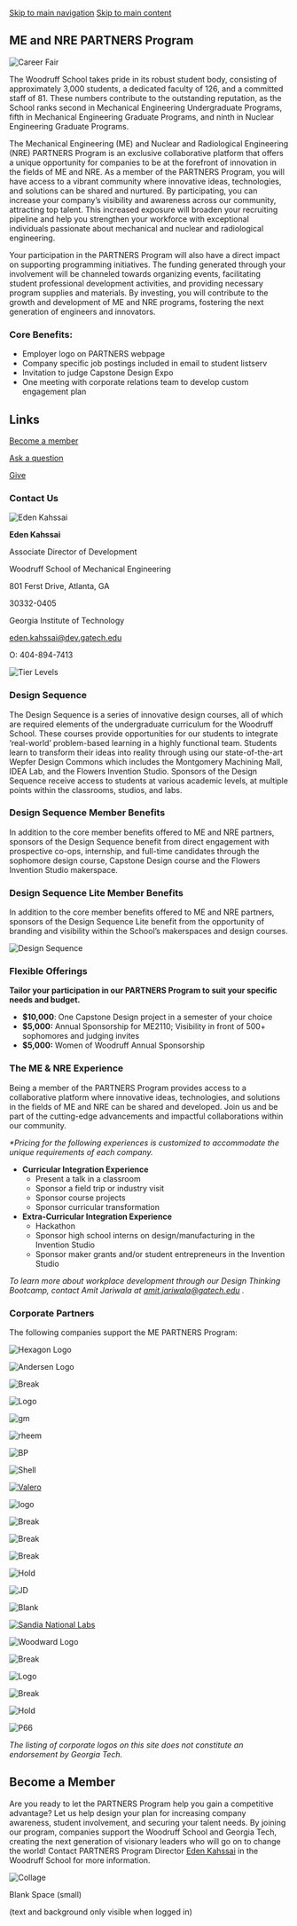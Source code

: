 [Skip to main navigation](https://me.gatech.edu/me-partners-program#main-navigation) [Skip to main content](https://me.gatech.edu/me-partners-program#main-content)

## ME and NRE PARTNERS Program

![Career Fair](https://me.gatech.edu/sites/default/files/2021-07/ASME-Career-Fair-3crop.jpg)

The Woodruff School takes pride in its robust student body, consisting of approximately 3,000 students, a dedicated faculty of 126, and a committed staff of 81. These numbers contribute to the outstanding reputation, as the School ranks second in Mechanical Engineering Undergraduate Programs, fifth in Mechanical Engineering Graduate Programs, and ninth in Nuclear Engineering Graduate Programs.

The Mechanical Engineering (ME) and Nuclear and Radiological Engineering (NRE) PARTNERS Program is an exclusive collaborative platform that offers a unique opportunity for companies to be at the forefront of innovation in the fields of ME and NRE. As a member of the PARTNERS Program, you will have access to a vibrant community where innovative ideas, technologies, and solutions can be shared and nurtured. By participating, you can increase your company’s visibility and awareness across our community, attracting top talent. This increased exposure will broaden your recruiting pipeline and help you strengthen your workforce with exceptional individuals passionate about mechanical and nuclear and radiological engineering.

Your participation in the PARTNERS Program will also have a direct impact on supporting programming initiatives. The funding generated through your involvement will be channeled towards organizing events, facilitating student professional development activities, and providing necessary program supplies and materials. By investing, you will contribute to the growth and development of ME and NRE programs, fostering the next generation of engineers and innovators.

### Core Benefits:

- Employer logo on PARTNERS webpage
- Company specific job postings included in email to student listserv
- Invitation to judge Capstone Design Expo
- One meeting with corporate relations team to develop custom engagement plan

## Links

[Become a member](mailto:eden.kahssai@dev.gatech.edu)

[Ask a question](mailto:eden.kahssai@dev.gatech.edu)

[Give](https://www.me.gatech.edu/giving)

### Contact Us

![Eden Kahssai](https://me.gatech.edu/sites/default/files/2023-06/cropEden_Kahssai_Headshot.png)

**Eden Kahssai**

Associate Director of Development

Woodruff School of Mechanical Engineering

801 Ferst Drive, Atlanta, GA

30332-0405

Georgia Institute of Technology

[eden.kahssai@dev.gatech.edu](mailto:eden.kahssai@dev.gatech.edu)

O: 404-894-7413

![Tier Levels](https://me.gatech.edu/sites/default/files/2024-05/Page%201.png)

### Design Sequence

The Design Sequence is a series of innovative design courses, all of which are required elements of the undergraduate curriculum for the Woodruff School. These courses provide opportunities for our students to integrate ‘real-world’ problem-based learning in a highly functional team. Students learn to transform their ideas into reality through using our state-of-the-art Wepfer Design Commons which includes the Montgomery Machining Mall, IDEA Lab, and the Flowers Invention Studio. Sponsors of the Design Sequence receive access to students at various academic levels, at multiple points within the classrooms, studios, and labs.

### Design Sequence Member Benefits

In addition to the core member benefits offered to ME and NRE partners, sponsors of the Design Sequence benefit from direct engagement with prospective co-ops, internship, and full-time candidates through the sophomore design course, Capstone Design course and the Flowers Invention Studio makerspace.

### Design Sequence Lite Member Benefits

In addition to the core member benefits offered to ME and NRE partners, sponsors of the Design Sequence Lite benefit from the opportunity of branding and visibility within the School’s makerspaces and design courses.

![Design Sequence](https://me.gatech.edu/sites/default/files/2024-05/Page%202_0.png)

### Flexible Offerings

**Tailor your participation in our PARTNERS Program to suit your specific needs and budget.**

- **$10,000**: One Capstone Design project in a semester of your choice
- **$5,000:** Annual Sponsorship for ME2110; Visibility in front of 500+ sophomores and judging invites
- **$5,000:** Women of Woodruff Annual Sponsorship

### **The ME & NRE Experience**

Being a member of the PARTNERS Program provides access to a collaborative platform where innovative ideas, technologies, and solutions in the fields of ME and NRE can be shared and developed. Join us and be part of the cutting-edge advancements and impactful collaborations within our community.

_\*Pricing for the following experiences is customized to accommodate the unique requirements of each company._

- **Curricular Integration Experience**
  - Present a talk in a classroom
  - Sponsor a field trip or industry visit
  - Sponsor course projects
  - Sponsor curricular transformation
- **Extra-Curricular Integration Experience**
  - Hackathon
  - Sponsor high school interns on design/manufacturing in the Invention Studio
  - Sponsor maker grants and/or student entrepreneurs in the Invention Studio

_To learn more about workplace development through our Design Thinking Bootcamp, contact Amit Jariwala at_ [_amit.jariwala@gatech.edu_](mailto:amit.jariwala@gatech.edu) _._

### Corporate Partners

The following companies support the ME PARTNERS Program:

![Hexagon Logo](https://me.gatech.edu/sites/default/files/2023-08/hexagonsquare.png)

![Andersen Logo](https://me.gatech.edu/sites/default/files/2024-01/Andersen_Logo_%28R%29_Horz_CMYK_WF.jpg)

![Break](https://me.gatech.edu/sites/default/files/2024-11/Chris%20_Aliperti_Logo.png)

![Logo](https://me.gatech.edu/sites/default/files/2024-03/Logos%20For%20Digital%20MaterialsNavyJPEGAmerica%27sNavy_LogoSystem_%5BMASTER%5D_%C2%AE_RGB-05_LU_EagleLogoTag_Navy.jpg)

![gm](https://me.gatech.edu/sites/default/files/2024-12/Untitled-2.jpg)

![rheem](https://me.gatech.edu/sites/default/files/2024-12/Untitled-1_0.jpg)

![BP](https://me.gatech.edu/sites/default/files/2024-11/BP.jpg)

![Shell](https://me.gatech.edu/sites/default/files/2024-11/Shell.jpg)

[![Valero](https://me.gatech.edu/sites/default/files/2022-02/Valero%20mid.jpg)](https://www.valero.com/)

![logo](https://me.gatech.edu/sites/default/files/2024-03/03.06.2024%20resize%20logo%20for%20web%202_0.jpg)

![Break](https://me.gatech.edu/sites/default/files/2024-11/Logo-crystal.png)

![Break](https://me.gatech.edu/sites/default/files/2024-11/Laminar%20Scientific%20Sea%20Spark.png)

![Break](https://me.gatech.edu/sites/default/files/2024-11/NSIN_MasterLogo_Blue_RGB.png)

![Hold](https://me.gatech.edu/sites/default/files/2024-11/PanelBuiltLogoColor.jpg)

![JD](https://me.gatech.edu/sites/default/files/2024-11/JD.jpg)

![Blank](https://me.gatech.edu/sites/default/files/2024-12/Lock-Up-Stacked-2Color-Black%20%281%29.png)

[![Sandia National Labs](https://me.gatech.edu/sites/default/files/2022-09/SNL.jpg)](https://www.sandia.gov/)

![Woodward Logo](https://me.gatech.edu/sites/default/files/2024-01/W_Logo__4C.png)

![Break](https://me.gatech.edu/sites/default/files/2024-11/FNST%20Logo%20.jpg)

![Logo](https://me.gatech.edu/sites/default/files/2024-03/AB-LOGO_VERTICAL%20%28002%29.jpg)

![Break](https://me.gatech.edu/sites/default/files/2024-11/Global%20Flags.png)

![Hold](https://me.gatech.edu/sites/default/files/2024-11/5Star-Combo-Color-BlkText.jpg)

![P66](https://me.gatech.edu/sites/default/files/2024-11/p66.jpg)

_The listing of corporate logos on this site does not constitute an endorsement by Georgia Tech._

## Become a Member

Are you ready to let the PARTNERS Program help you gain a competitive advantage? Let us help design your plan for increasing company awareness, student involvement, and securing your talent needs. By joining our program, companies support the Woodruff School and Georgia Tech, creating the next generation of visionary leaders who will go on to change the world! Contact PARTNERS Program Director [Eden Kahssai](mailto:eden.kahssai@dev.gatech.edu) in the Woodruff School for more information.

![Collage](https://me.gatech.edu/sites/default/files/2023-12/cOLLAGE.png)

Blank Space (small)

(text and background only visible when logged in)